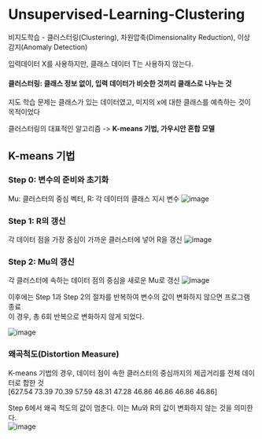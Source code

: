 # Unsupervised-Learning-Clustering

비지도학습 - 클러스터링(Clustering), 차원압축(Dimensionality Reduction), 이상감지(Anomaly Detection)

입력데이터 X를 사용하지만, 클래스 데이터 T는 사용하지 않는다.<br/>
#### 클러스터링: 클래스 정보 없이, 입력 데이터가 비슷한 것끼리 클래스로 나누는 것

지도 학습 문제는 클래스가 있는 데이터였고, 미지의 x에 대한 클래스를 예측하는 것이 목적이었다<br/>

클러스터링의 대표적인 알고리즘 -> **K-means 기법, 가우시안 혼합 모델**

## K-means 기법
### Step 0: 변수의 준비와 초기화
Mu: 클러스터의 중심 벡터, R: 각 데이터의 클래스 지시 변수
![image](https://user-images.githubusercontent.com/24853452/103458098-2d6c7a00-4d48-11eb-88e2-060f4a6d0b06.png)

### Step 1: R의 갱신
각 데이터 점을 가장 중심이 가까운 클러스터에 넣어 R을 갱신
![image](https://user-images.githubusercontent.com/24853452/103458101-36f5e200-4d48-11eb-9890-832b408f528e.png) 

### Step 2: Mu의 갱신
각 클러스터에 속하는 데이터 점의 중심을 새로운 Mu로 갱신
![image](https://user-images.githubusercontent.com/24853452/103458256-a0c2bb80-4d49-11eb-995e-f5b9e9d9c8ad.png)

이후에는 Step 1과 Step 2의 절차를 반복하여 변수의 값이 변화하지 않으면 프로그램 종료 <br/>
이 경우, 총 6회 반복으로 변화하지 않게 되었다.

![image](https://user-images.githubusercontent.com/24853452/103458372-9654f180-4d4a-11eb-9c48-913047795baf.png)

### 왜곡척도(Distortion Measure)
K-means 기법의 경우, 데이터 점이 속한 클러스터의 중심까지의 제곱거리를 전체 데이터로 합한 것<br/>
[627.54  73.39  70.39  57.59  48.31  47.28  46.86  46.86  46.86  46.86] <br/>

Step 6에서 왜곡 척도의 값이 멈춘다. 이는 Mu와 R의 값이 변화하지 않는 것을 의미한다.<br/>
![image](https://user-images.githubusercontent.com/24853452/103458549-9950e180-4d4c-11eb-832e-bdbb4444d815.png)
